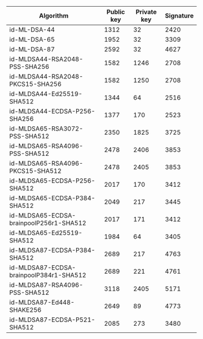 | Algorithm                                     |  Public key  |  Private key |  Signature   |
| --------------------------------------------- | ------------ | ------------ |  ----------- |
| id-ML-DSA-44                                  |     1312     |      32      |     2420     |
| id-ML-DSA-65                                  |     1952     |      32      |     3309     |
| id-ML-DSA-87                                  |     2592     |      32      |     4627     |
| id-MLDSA44-RSA2048-PSS-SHA256                 |     1582     |     1246     |     2708     |
| id-MLDSA44-RSA2048-PKCS15-SHA256              |     1582     |     1250     |     2708     |
| id-MLDSA44-Ed25519-SHA512                     |     1344     |      64      |     2516     |
| id-MLDSA44-ECDSA-P256-SHA256                  |     1377     |     170      |     2523     |
| id-MLDSA65-RSA3072-PSS-SHA512                 |     2350     |     1825     |     3725     |
| id-MLDSA65-RSA4096-PSS-SHA512                 |     2478     |     2406     |     3853     |
| id-MLDSA65-RSA4096-PKCS15-SHA512              |     2478     |     2405     |     3853     |
| id-MLDSA65-ECDSA-P256-SHA512                  |     2017     |     170      |     3412     |
| id-MLDSA65-ECDSA-P384-SHA512                  |     2049     |     217      |     3445     |
| id-MLDSA65-ECDSA-brainpoolP256r1-SHA512       |     2017     |     171      |     3412     |
| id-MLDSA65-Ed25519-SHA512                     |     1984     |      64      |     3405     |
| id-MLDSA87-ECDSA-P384-SHA512                  |     2689     |     217      |     4763     |
| id-MLDSA87-ECDSA-brainpoolP384r1-SHA512       |     2689     |     221      |     4761     |
| id-MLDSA87-RSA4096-PSS-SHA512                 |     3118     |     2405     |     5171     |
| id-MLDSA87-Ed448-SHAKE256                     |     2649     |      89      |     4773     |
| id-MLDSA87-ECDSA-P521-SHA512                  |     2085     |     273      |     3480     |
